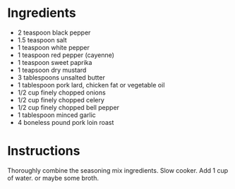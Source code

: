  # Ingredients

  * 2 teaspoon black pepper
  * 1.5 teaspoon salt
  * 1 teaspoon white pepper
  * 1 teaspoon red pepper (cayenne)
  * 1 teaspoon sweet paprika
  * 1 teapsoon dry mustard
* 3 tablespoons unsalted butter
* 1 tablespoon pork lard, chicken fat or vegetable oil
* 1/2 cup finely chopped onions
* 1/2 cup finely chopped celery
* 1/2 cup finely chopped bell pepper
* 1 tablespoon minced garlic
* 4 boneless pound pork loin roast

# Instructions

Thoroughly combine the seasoning mix ingredients. Slow cooker. Add 1 cup of water. or maybe some broth. 
